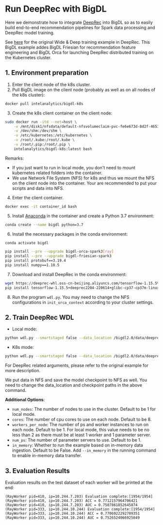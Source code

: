 # Run DeepRec with BigDL
Here we demonstrate how to integrate [DeepRec](https://github.com/alibaba/DeepRec) into BigDL so as to easily build end-to-end recommendation pipelines for Spark data processing and DeepRec model training.

See [here](https://github.com/alibaba/DeepRec/tree/main/modelzoo/WDL) for the original Wide & Deep training example in DeepRec. This BigDL example addes BigDL Friesian for recommendation feature engineering and BigDL Orca for launching DeepRec distributed training on the Kubernetes cluster.

## 1. Environment preparation
1. Enter the client node of the k8s cluster.
2. Pull BigDL image on the client node (probably as well as on all nodes of the k8s cluster):
```bash
docker pull intelanalytics/bigdl-k8s
```
3. Create the k8s client container on the client node:
```bash
sudo docker run -itd --net=host \
    -v /mnt/disk1/nfsdata/default-nfsvolumeclaim-pvc-fe6e673d-8d2f-4653-b805-ca2501df0c2a:/bigdl2.0/data \
    -v /dev/shm:/dev/shm \
    -v /etc/kubernetes:/etc/kubernetes \
    -v /root/.kube:/root/.kube \
    -v /root/.pip:/root/.pip \
    intelanalytics/bigdl-k8s:latest bash
```
Remarks:
- If you just want to run in local mode, you don't need to mount kubernetes related folders into the container.
- We use Network File System (NFS) for k8s and thus we mount the NFS on the client node into the container. Your are recommended to put your scripts and data into NFS.

4. Enter the client container.
```bash
docker exec -it container_id bash
```
5. Install [Anaconda](https://www.anaconda.com/distribution/#linux) in the container and create a Python 3.7 environment:
```bash
conda create --name bigdl python=3.7
```
6. Install the necessary packages in the conda environment:
```bash
conda activate bigdl

pip install --pre --upgrade bigdl-orca-spark3[ray]
pip install --pre --upgrade bigdl-friesian-spark3
pip install protobuf==3.19.4
pip install numpy==1.18.5
```
7. Download and install DeepRec in the conda environment:
```bash
wget https://deeprec-whl.oss-cn-beijing.aliyuncs.com/tensorflow-1.15.5%2Bdeeprec2204-220614%2Bglibc-cp37-cp37m-linux_x86_64.whl
pip install tensorflow-1.15.5+deeprec2204-220614+glibc-cp37-cp37m-linux_x86_64.whl
```
8. Run the program `wdl.py`. You may need to change the NFS configurations in `init_orca_context` according to your cluster settings.

## 2. Train DeepRec WDL
- Local mode:
```bash
python wdl.py --smartstaged false --data_location /bigdl2.0/data/deeprec/data --checkpoint /bigdl2.0/data/deeprec/result --workers_per_node 3
```
- K8s mode:
```bash
python wdl.py --smartstaged false --data_location /bigdl2.0/data/deeprec/data --checkpoint /bigdl2.0/data/deeprec/result --cluster_mode k8s --num_nodes 3 --master k8s://https://ip:port
```

For DeepRec related arguments, please refer to the original example for more description.

We put data in NFS and save the model checkpoint to NFS as well. You need to change the data_location and checkpoint paths in the above command.

**Additional Options**:
- `num_nodes`: The number of nodes to use in the cluster. Default to be 1 for local mode.
- `cores`: The number of cpu cores to use on each node. Default to be 8.
- `workers_per_node`: The number of ps and worker instances to run on each node. Default to be 1. For local mode, this value needs to be no less than 2 as there must be at least 1 worker and 1 parameter server.
- `num_ps`: The number of parameter servers to use. Default to be 1.
- `in_memory`: Whether to run the example based on in-memory data ingestion. Default to be False. Add `--in_memory` in the running command to enable in-memory data transfer.

## 3. Evaluation Results
Evaluation results on the test dataset of each worker will be printed at the end:
```
(RayWorker pid=410, ip=10.244.7.203) Evaluation complete:[1954/1954]
(RayWorker pid=410, ip=10.244.7.203) ACC = 0.7712157964706421
(RayWorker pid=410, ip=10.244.7.203) AUC = 0.7507861852645874
(RayWorker pid=333, ip=10.244.10.244) Evaluation complete:[1954/1954]
(RayWorker pid=333, ip=10.244.10.244) ACC = 0.7706922292709351
(RayWorker pid=333, ip=10.244.10.244) AUC = 0.7526524066925049
```
